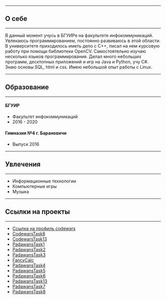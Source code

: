 
<hr>
<h2>О себе</h2>
<hr>

<p>В данный момент учусь в БГУИРе на факультете инфокоммуникаций. Увлекаюсь программированием, постоянно развиваюсь в этой области. В университете приходилось иметь дело с C++, писал на нем курсовую работу при помощи библиотеки OpenCV. Самостоятельно изучаю несколько языков программирования. Делал много небольших программ, десктопных приложений и игр на Java и Python, учу C#. Знаю основы SQL, html и css. Имею небольшой опыт работы с Linux.</p>

<hr>
<h2>Образование</h2>
<hr>

<p>
  <h4>БГУИР</h4>
  <ul>
    <li>Факультет инфокоммуникаций</li>
    <li>2016 - 2020</li>
  </ul>
  
  <h4>Гимназия №4 г. Барановичи</h4>
  <ul>
    <li>Выпуск 2016</li>
  </ul>
</p>
  
<hr>
<h2>Увлечения</h2>
<hr>

<p>
  <ul>
    <li>Информационные технологии</li>
    <li>Компьютерные игры</li>
    <li>Музыка</li>
  </ul>
</p>

<hr>
<h2>Ссылки на проекты</h2>
<hr>

<p>
<ul>
  <li><a href="https://www.codewars.com/users/_simpleName">Ссылка на профиль codewars</a></li>
  <li><a href="https://github.com/KucherenkoRoman/Codewars8">CodewarsTask8</a></li>
  <li><a href="https://github.com/KucherenkoRoman/Codewars13">CodewarsTask13</a></li>
  <li><a href="https://github.com/KucherenkoRoman/PadawansTask1">PadawansTask1</a></li>
  <li><a href="https://github.com/KucherenkoRoman/PadawansTask2">PadawansTask2</a></li>
  <li><a href="https://github.com/KucherenkoRoman/PadawansTask3">PadawansTask3</a></li>
  <li><a href="https://github.com/KucherenkoRoman/FancyCalc">FancyCalc</a></li>
  <li><a href="https://github.com/KucherenkoRoman/PadawansTask4">PadawansTask4</a></li>
  <li><a href="https://github.com/KucherenkoRoman/PadawansTask5">PadawansTask5</a></li>
  <li><a href="https://github.com/KucherenkoRoman/PadawansTask6">PadawansTask6</a></li>
  <li><a href="https://github.com/KucherenkoRoman/PadawansTask13">PadawansTask13</a></li>
  <li><a href="https://github.com/KucherenkoRoman/PadawansTask7">PadawansTask7</a></li>
  <li><a href="https://github.com/KucherenkoRoman/PadawansTask8">PadawansTask8</a></li>
  
</ul>
</p>

